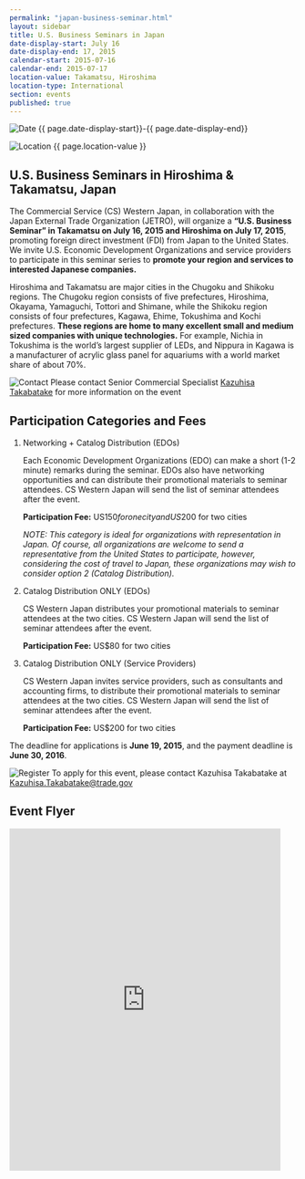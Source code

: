 ```yaml
---
permalink: "japan-business-seminar.html"
layout: sidebar
title: U.S. Business Seminars in Japan
date-display-start: July 16
date-display-end: 17, 2015
calendar-start: 2015-07-16
calendar-end: 2015-07-17
location-value: Takamatsu, Hiroshima
location-type: International
section: events
published: true
---
```


![Date](https://google.github.io/material-design-icons/action/svg/design/ic_event_24px.svg "Date") {{ page.date-display-start}}-{{ page.date-display-end}}

![Location](http://google.github.io/material-design-icons/social/svg/design/ic_location_city_24px.svg "Location") {{ page.location-value }}

## U.S. Business Seminars in Hiroshima & Takamatsu, Japan

The Commercial Service (CS) Western Japan, in collaboration with the Japan External Trade Organization (JETRO), will organize a **“U.S. Business Seminar” in Takamatsu on July 16, 2015 and Hiroshima on July 17, 2015**, promoting foreign direct investment (FDI) from Japan to the United States. We invite U.S. Economic Development Organizations and service providers to participate in this seminar series to **promote your region and services to interested Japanese companies.**

Hiroshima and Takamatsu are major cities in the Chugoku and Shikoku regions. The Chugoku region consists of five prefectures, Hiroshima, Okayama, Yamaguchi, Tottori and Shimane, while the Shikoku region consists of four prefectures, Kagawa, Ehime, Tokushima and Kochi prefectures. **These regions are home to many excellent small and medium sized companies with unique technologies.** For example, Nichia in Tokushima is the world’s largest supplier of LEDs, and Nippura in Kagawa is a manufacturer of acrylic glass panel for aquariums with a world market share of about 70%.

![Contact](https://google.github.io/material-design-icons/action/svg/design/ic_question_answer_24px.svg "Contact") Please contact Senior Commercial Specialist [Kazuhisa Takabatake](mailto:Kazuhisa.Takabatake@trade.gov) for more information on the event

## Participation Categories and Fees

1. Networking + Catalog Distribution (EDOs)

   Each Economic Development Organizations (EDO) can make a short (1-2 minute) remarks during the seminar. EDOs also have networking opportunities and can distribute their promotional materials to seminar attendees. CS Western Japan will send the list of seminar attendees after the event.

   **Participation Fee:** US$150 for one city and US$200 for two cities

   *NOTE: This category is ideal for organizations with representation in Japan. Of course, all organizations are welcome to send a representative from the United States to participate, however, considering the cost of travel to Japan, these organizations may wish to consider option 2 (Catalog Distribution).*

2. Catalog Distribution ONLY (EDOs)

   CS Western Japan distributes your promotional materials to seminar attendees at the two cities. CS Western Japan will send the list of seminar attendees after the event.

   **Participation Fee:** US$80 for two cities

3. Catalog Distribution ONLY (Service Providers)

   CS Western Japan invites service providers, such as consultants and accounting firms, to distribute their promotional materials to seminar attendees at the two cities. CS Western Japan will send the list of seminar attendees after the event.

   **Participation Fee:** US$200 for two cities

The deadline for applications is **June 19, 2015**, and the payment deadline is **June 30, 2016**.

![Register](https://google.github.io/material-design-icons/content/svg/design/ic_send_24px.svg "RSVP") To apply for this event, please contact Kazuhisa Takabatake at [Kazuhisa.Takabatake@trade.gov](mailto:Kazuhisa.Takabatake@trade.gov)

## Event Flyer

<iframe src="https://www.slideshare.net/slideshow/embed_code/key/8sNH9YF27NnAes" width="476" height="600" frameborder="0" marginwidth="0" marginheight="0" scrolling="no"></iframe>
